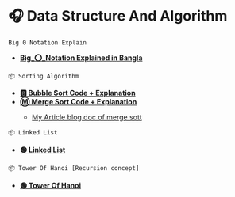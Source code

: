 <h1> 🎧 Data Structure And Algorithm</h1>



`Big 0 Notation Explain`
<ul>
        <li><b>
<a href="https://dev.to/bappasahabapi/bigonotaton-3al0"> Big_⭕_Notation Explained in Bangla</a>
</b></li>
</ul>

`📦 Sorting Algorithm`
<ul>
<li>
<b> 
<a href="https://github.com/bappasahabapi/Level-1-ProblemSet-div-3-/tree/main/00-Algorithm/01-Bubble-Sort-Related-Problems-And-Solved"> 🅱️ Bubble Sort Code + Explanation
</a> 
</b>
</li>


<li>
<b> 
<a href="https://github.com/bappasahabapi/Level-1-ProblemSet-div-3-/tree/main/00-Algorithm/02-Merge-Sort-Related-Problems-And-Solved"> Ⓜ️ Merge Sort Code + Explanation
</a> 
</b>
</li>

-    [My Article blog doc of merge sott](https://dev.to/bappasahabapi/merge-sort-implementation-1la1)
</ul> 

`📦 Linked List` 

<ul>
        <li><b><a href="https://github.com/bappasahabapi/Level-1-ProblemSet-div-3-/tree/main/00-Algorithm/04-Linked-List"> 🟢 Linked List</a></b></li>
</ul>  

`📦 Tower Of Hanoi [Recursion concept]` 

<ul>
        <li><b><a href="https://github.com/bappasahabapi/Level-1-ProblemSet-div-3-/tree/main/00-Algorithm/04-Linked-List"> 🟢 Tower Of Hanoi</a></b></li>
</ul>  